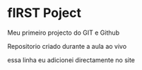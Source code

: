 # fIRST Poject
 Meu primeiro projecto do GIT e Github

Repositorio criado durante a aula ao vivo

essa linha eu adicionei directamente no site
